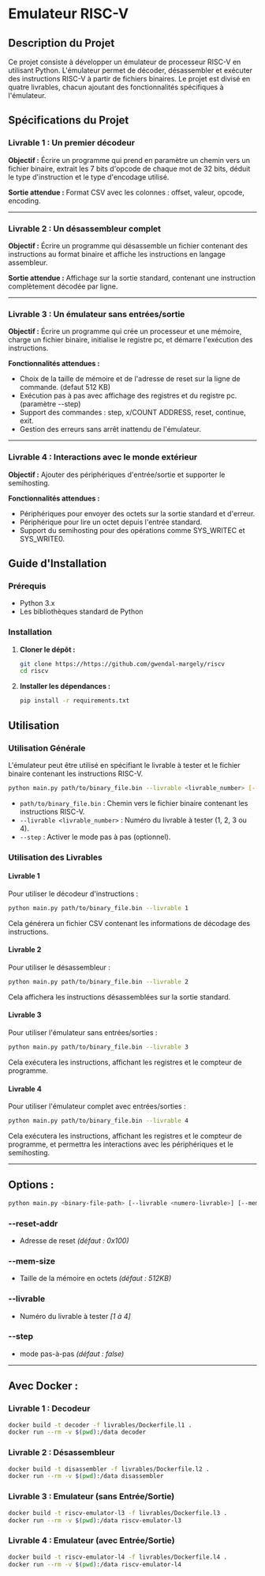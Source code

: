 # Emulateur RISC-V

## Description du Projet

Ce projet consiste à développer un émulateur de processeur RISC-V en utilisant Python. L'émulateur permet de décoder, désassembler et exécuter des instructions RISC-V à partir de fichiers binaires. Le projet est divisé en quatre livrables, chacun ajoutant des fonctionnalités spécifiques à l'émulateur. 

## Spécifications du Projet

### Livrable 1 : Un premier décodeur

**Objectif :**
Écrire un programme qui prend en paramètre un chemin vers un fichier binaire, extrait les 7 bits d'opcode de chaque mot de 32 bits, déduit le type d'instruction et le type d'encodage utilisé.

**Sortie attendue :**
Format CSV avec les colonnes : offset, valeur, opcode, encoding.

---
### Livrable 2 : Un désassembleur complet

**Objectif :**
Écrire un programme qui désassemble un fichier contenant des instructions au format binaire et affiche les instructions en langage assembleur.

**Sortie attendue :**
Affichage sur la sortie standard, contenant une instruction complètement décodée par ligne.

---

### Livrable 3 : Un émulateur sans entrées/sortie

**Objectif :**
Écrire un programme qui crée un processeur et une mémoire, charge un fichier binaire, initialise le registre pc, et démarre l'exécution des instructions.

**Fonctionnalités attendues :**
- Choix de la taille de mémoire et de l'adresse de reset sur la ligne de commande. (defaut 512 KB)
- Exécution pas à pas avec affichage des registres et du registre pc. (paramètre --step)
- Support des commandes : step, x/COUNT ADDRESS, reset, continue, exit.
- Gestion des erreurs sans arrêt inattendu de l'émulateur.

---

### Livrable 4 : Interactions avec le monde extérieur

**Objectif :**
Ajouter des périphériques d'entrée/sortie et supporter le semihosting.

**Fonctionnalités attendues :**
- Périphériques pour envoyer des octets sur la sortie standard et d'erreur.
- Périphérique pour lire un octet depuis l'entrée standard.
- Support du semihosting pour des opérations comme SYS_WRITEC et SYS_WRITE0.

## Guide d'Installation

### Prérequis

- Python 3.x
- Les bibliothèques standard de Python

### Installation

1. **Cloner le dépôt :**
   ```bash
   git clone https://https://github.com/gwendal-margely/riscv
   cd riscv
   ```

2. **Installer les dépendances :**
   ```bash
   pip install -r requirements.txt
   ```

## Utilisation

### Utilisation Générale

L'émulateur peut être utilisé en spécifiant le livrable à tester et le fichier binaire contenant les instructions RISC-V.

```bash
python main.py path/to/binary_file.bin --livrable <livrable_number> [--step]
```

- `path/to/binary_file.bin` : Chemin vers le fichier binaire contenant les instructions RISC-V.
- `--livrable <livrable_number>` : Numéro du livrable à tester (1, 2, 3 ou 4).
- `--step` : Activer le mode pas à pas (optionnel).

### Utilisation des Livrables

#### Livrable 1

Pour utiliser le décodeur d'instructions :

```bash
python main.py path/to/binary_file.bin --livrable 1
```

Cela générera un fichier CSV contenant les informations de décodage des instructions.

#### Livrable 2

Pour utiliser le désassembleur :

```bash
python main.py path/to/binary_file.bin --livrable 2
```

Cela affichera les instructions désassemblées sur la sortie standard.

#### Livrable 3

Pour utiliser l'émulateur sans entrées/sorties :

```bash
python main.py path/to/binary_file.bin --livrable 3
```

Cela exécutera les instructions, affichant les registres et le compteur de programme.

#### Livrable 4

Pour utiliser l'émulateur complet avec entrées/sorties :

```bash
python main.py path/to/binary_file.bin --livrable 4
```

Cela exécutera les instructions, affichant les registres et le compteur de programme, et permettra les interactions avec les périphériques et le semihosting.

---

## Options :

``` bash
python main.py <binary-file-path> [--livrable <numero-livrable>] [--mem-size <mem-size-in-bytes>] [--reset-addr <addr>] [--step]
```

### --reset-addr

* Adresse de reset *(défaut : 0x100)*

### --mem-size

* Taille de la mémoire en octets *(défaut : 512KB)*

### --livrable

* Numéro du livrable à tester *[1 à 4]*

### --step

* mode pas-à-pas *(défaut : false)*

---

## Avec Docker :

### Livrable 1 : Decodeur

``` bash
docker build -t decoder -f livrables/Dockerfile.l1 .
docker run --rm -v $(pwd):/data decoder
```

### Livrable 2 : Désassembleur

``` bash
docker build -t disassembler -f livrables/Dockerfile.l2 .
docker run --rm -v $(pwd):/data disassembler
```

### Livrable 3 : Emulateur (sans Entrée/Sortie)

``` bash
docker build -t riscv-emulator-l3 -f livrables/Dockerfile.l3 .
docker run --rm -v $(pwd):/data riscv-emulator-l3
```

### Livrable 4 : Emulateur (avec Entrée/Sortie)

``` bash
docker build -t riscv-emulator-l4 -f livrables/Dockerfile.l4 .
docker run --rm -v $(pwd):/data riscv-emulator-l4
```